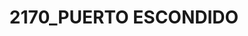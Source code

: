 ---
title: "2170_PUERTO ESCONDIDO"
url: /puerto-escondido/2170_puerto-escondido/
shop: panadería
---